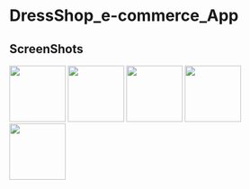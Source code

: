 # DressShop_e-commerce_App

<h2>ScreenShots</h2>
<img src="https://user-images.githubusercontent.com/88718312/138220184-899879df-e771-4cf1-8e17-deb395ac3f88.jpg" width="100">
<img src="https://user-images.githubusercontent.com/88718312/138221066-3b5cbb3d-24ac-41d7-b146-1d51156cf76d.jpg" width="100">
<img src="https://user-images.githubusercontent.com/88718312/138221098-c27b3f27-fb6c-4d1d-8c31-cd3522846279.jpg" width="100">
<img src="https://user-images.githubusercontent.com/88718312/138221112-78094a15-b79b-4062-9d94-206db9b39cb8.jpg" width="100">
<img src="(https://user-images.githubusercontent.com/88718312/138221117-50810bd2-e8b3-4f6e-8044-261e406533b0.jpg" width="100">
